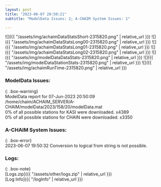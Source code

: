 ```yaml
---
layout: post
title: "2023-06-07 20:50:21"
subtitle: "ModelData Issues: 2; A-CHAIM System Issues: 1"

---
```


![]({{ "/assets/img/achaimDataStatsShort-2315820.png" | relative_url }})
![]({{ "/assets/img/achaimDataStatsLong00-2315820.png" | relative_url }})
![]({{ "/assets/img/achaimDataStatsLong01-2315820.png" | relative_url }})
![]({{ "/assets/img/achaimDataStatsLong02-2315820.png" | relative_url }})
![]({{ "/assets/img/modelDataDataStats-2315820.png" | relative_url }})
![]({{ "/assets/img/modelDataStationStats-2315820.png" | relative_url }})
![]({{ "/assets/img/achaimRunTime-2315820.png" | relative_url }})


### ModelData Issues:  
  
{: .box-warning}  
 ModelData report for 07-Jun-2023 20:50:09   
 /home/chaim/ACHAIM_SERVER/A-CHAIM/modelData/2023/158/20/modelData.mat   
 0% of all possible stations for KASI were downloaded. x4389   
 0% of all possible stations for CHAIN were downloaded. x3350   
  
### A-CHAIM System Issues:  
  
{: .box-error}  
2023-06-07 19:50:32 Conversion to logical from string is not possible.  

### Logs:  
  
{: .box-note}  
[Logs.zip]({{ "/assets/other/logs.zip" | relative_url }})  
[Log Info]({{ "/logInfo" | relative_url }})  
